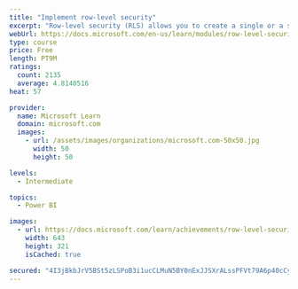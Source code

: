 ```yaml
---
title: "Implement row-level security"
excerpt: "Row-level security (RLS) allows you to create a single or a set of reports that targets data for a specific user. In this module, you will learn how to implement RLS by using either a static or dynamic method and how Microsoft Power BI simplifies testing RLS in Power BI Desktop and Power BI service."
webUrl: https://docs.microsoft.com/en-us/learn/modules/row-level-security-power-bi/
type: course
price: Free
length: PT9M
ratings:
  count: 2135
  average: 4.8140516
heat: 57

provider:
  name: Microsoft Learn
  domain: microsoft.com
  images:
    - url: /assets/images/organizations/microsoft.com-50x50.jpg
      width: 50
      height: 50

levels:
  - Intermediate

topics:
  - Power BI

images:
  - url: https://docs.microsoft.com/learn/achievements/row-level-security-power-bi-social.png
    width: 643
    height: 321
    isCached: true

secured: "4I3jBkbJrV5BSt5zLSPoB3i1ucCLMuN5BY0nExJJSXrALssPFVt79A6p40cCygfWSM5jTuUlMEZoLjyeOtirmCkB1rVhTDomuZSCSzNSw5oBdVo6Sa+7AWfJaKQOGhnbx0J1NY7i7uE3IZ9jyBKgT30iicjLWrsEtnGuIeCExI5XJ+sAOOIGUPppDiMhJ5jO96mLhHb9XThfhSLmVeW2AprUy5ZdasQ7S7ZZbvdAxxxBwbj7FcxZJkDtYIDNW8NugysxFKWHSYULeHzOODjE77d2kjT2m5sASJLapTHKbISvakqpe3Kt1bLRF4NVUIBYKzT/c5AgHYAYPklw+OUzYXVGVTTuSWmChzNvhe/tzB4lK0FjUT6uEAkJ8bCEh7OWaq7dG5k4e/HK4QyDElS2NpDBJmvb434uobjKaUXP5gM=;n3Y6QiPvXma36WuVukf2Yg=="
---
```


